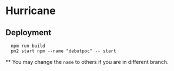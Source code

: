 # Hurricane

## Deployment


```
  npm run build
  pm2 start npm --name "debutpoc" -- start

```

** You may change the `name` to others if you are in different branch. 
